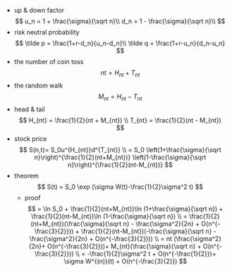 - up & down factor
    $$
    u_n = 1 + \frac{\sigma}{\sqrt n}\\
    d_n = 1 - \frac{\sigma}{\sqrt n}\\
    $$
- risk neutral probability
    $$
    \tilde p = \frac{1+r-d_n}{u_n-d_n}\\
    \tilde q = \frac{1+r-u_n}{d_n-u_n}
    $$
- the number of coin toss
    $$
    nt = H_{nt}+ T_{nt}
    $$
- the random walk
    $$
    M_{nt} = H_{nt}- T_{nt}
    $$
- head & tail
    $$
    H_{nt} = \frac{1}{2}(nt + M_{nt}) \\
    T_{nt} = \frac{1}{2}(nt - M_{nt})
    $$
- stock price
    $$
    S(n,t)= S_0u^{H_{nt}}d^{T_{nt}} \\ 
    = S_0
    \left(1+\frac{\sigma}{\sqrt n}\right)^{\frac{1}{2}(nt+M_{nt})} 
    \left(1-\frac{\sigma}{\sqrt n}\right)^{\frac{1}{2}(nt-M_{nt})} 
    $$
- theorem
    $$
    S(t) = S_0 \exp (\sigma W(t)-\frac{1}{2}\sigma^2 t)
    $$
    - proof
        $$
        = \ln S_0 +  \frac{1}{2}(nt+M_{nt})\ln (1+\frac{\sigma}{\sqrt n}) + \frac{1}{2}(nt-M_{nt})\ln (1-\frac{\sigma}{\sqrt n}) 
        \\ 
        =  \frac{1}{2}(nt+M_{nt})(\frac{\sigma}{\sqrt n} - \frac{\sigma^2}{2n} + O(n^{-\frac{3}{2}})) + \frac{1}{2}(nt-M_{nt})(-\frac{\sigma}{\sqrt n} - \frac{\sigma^2}{2n} + O(n^{-\frac{3}{2}})) \\
        =  nt (\frac{\sigma^2}{2n}+ O(n^{-\frac{3}{2}}))+ M_{nt}(\frac{\sigma}{\sqrt n} + O(n^{-\frac{3}{2}})) \\
        = -\frac{1}{2}\sigma^2 t + O(n^{-\frac{1}{2}})+ \sigma W^{(n)}(t) + O(n^{-\frac{3}{2}})
        $$